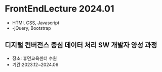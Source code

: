 # FrontEndLecture 2024.01
- HTMl, CSS, Javascript
- -jQuery, Bootstrap

## 디지털 컨버전스 중심 데이터 처리 SW 개발자 양성 과정
- 장소: 휴먼교육센터 수원
- 기간:2023.12~2024.06
